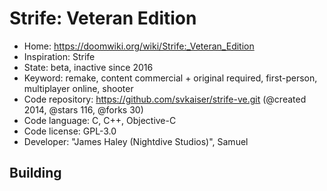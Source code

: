 # Strife: Veteran Edition

- Home: https://doomwiki.org/wiki/Strife:_Veteran_Edition
- Inspiration: Strife
- State: beta, inactive since 2016
- Keyword: remake, content commercial + original required, first-person, multiplayer online, shooter
- Code repository: https://github.com/svkaiser/strife-ve.git (@created 2014, @stars 116, @forks 30)
- Code language: C, C++, Objective-C
- Code license: GPL-3.0
- Developer: "James Haley (Nightdive Studios)", Samuel

## Building
